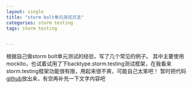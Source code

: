 ```yaml
---
layout: single
title: "storm bolt单元测试方法"
categories: storm testing
tags: storm testing


---
```


根据自己做storm bolt单元测试的经验，写了几个常见的例子。
其中主要使用mockito，也试着试用了下backtype.storm.testing测试框架，在我看来storm.testing框架功能很有限，用起来很不爽，可能自己太笨吧！
暂时把代码[github](https://github.com/castomer/storm-bolt-unit-testing-demo)放出来，有空再补充一下文字内容吧

